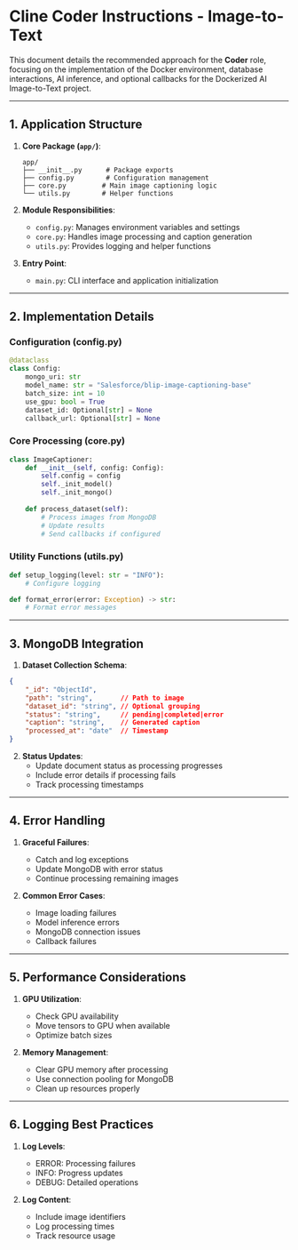 # Cline Coder Instructions - Image-to-Text

This document details the recommended approach for the **Coder** role, focusing on the implementation of the Docker environment, database interactions, AI inference, and optional callbacks for the Dockerized AI Image-to-Text project.

---

## 1. Application Structure

1. **Core Package (`app/`)**:
   ```
   app/
   ├── __init__.py      # Package exports
   ├── config.py        # Configuration management
   ├── core.py         # Main image captioning logic
   └── utils.py        # Helper functions
   ```

2. **Module Responsibilities**:
   - `config.py`: Manages environment variables and settings
   - `core.py`: Handles image processing and caption generation
   - `utils.py`: Provides logging and helper functions

3. **Entry Point**:
   - `main.py`: CLI interface and application initialization

---

## 2. Implementation Details

### Configuration (config.py)
```python
@dataclass
class Config:
    mongo_uri: str
    model_name: str = "Salesforce/blip-image-captioning-base"
    batch_size: int = 10
    use_gpu: bool = True
    dataset_id: Optional[str] = None
    callback_url: Optional[str] = None
```

### Core Processing (core.py)
```python
class ImageCaptioner:
    def __init__(self, config: Config):
        self.config = config
        self._init_model()
        self._init_mongo()
    
    def process_dataset(self):
        # Process images from MongoDB
        # Update results
        # Send callbacks if configured
```

### Utility Functions (utils.py)
```python
def setup_logging(level: str = "INFO"):
    # Configure logging

def format_error(error: Exception) -> str:
    # Format error messages
```

---

## 3. MongoDB Integration

1. **Dataset Collection Schema**:
```json
{
    "_id": "ObjectId",
    "path": "string",       // Path to image
    "dataset_id": "string", // Optional grouping
    "status": "string",     // pending|completed|error
    "caption": "string",    // Generated caption
    "processed_at": "date"  // Timestamp
}
```

2. **Status Updates**:
   - Update document status as processing progresses
   - Include error details if processing fails
   - Track processing timestamps

---

## 4. Error Handling

1. **Graceful Failures**:
   - Catch and log exceptions
   - Update MongoDB with error status
   - Continue processing remaining images

2. **Common Error Cases**:
   - Image loading failures
   - Model inference errors
   - MongoDB connection issues
   - Callback failures

---

## 5. Performance Considerations

1. **GPU Utilization**:
   - Check GPU availability
   - Move tensors to GPU when available
   - Optimize batch sizes

2. **Memory Management**:
   - Clear GPU memory after processing
   - Use connection pooling for MongoDB
   - Clean up resources properly

---

## 6. Logging Best Practices

1. **Log Levels**:
   - ERROR: Processing failures
   - INFO: Progress updates
   - DEBUG: Detailed operations

2. **Log Content**:
   - Include image identifiers
   - Log processing times
   - Track resource usage